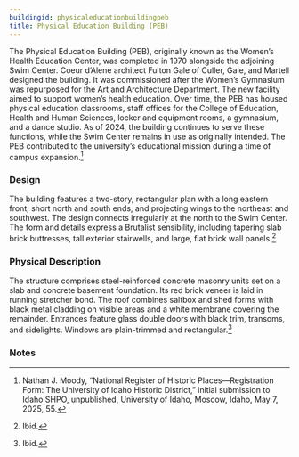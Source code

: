 ```yaml
---
buildingid: physicaleducationbuildingpeb
title: Physical Education Building (PEB)
---
```


The Physical Education Building (PEB), originally known as the Women’s Health Education Center, was completed in 1970 alongside the adjoining Swim Center. Coeur d’Alene architect Fulton Gale of Culler, Gale, and Martell designed the building. It was commissioned after the Women’s Gymnasium was repurposed for the Art and Architecture Department. The new facility aimed to support women’s health education. Over time, the PEB has housed physical education classrooms, staff offices for the College of Education, Health and Human Sciences, locker and equipment rooms, a gymnasium, and a dance studio. As of 2024, the building continues to serve these functions, while the Swim Center remains in use as originally intended. The PEB contributed to the university’s educational mission during a time of campus expansion.[^1]

### Design

The building features a two-story, rectangular plan with a long eastern front, short north and south ends, and projecting wings to the northeast and southwest. The design connects irregularly at the north to the Swim Center. The form and details express a Brutalist sensibility, including tapering slab brick buttresses, tall exterior stairwells, and large, flat brick wall panels.[^2]

### Physical Description

The structure comprises steel-reinforced concrete masonry units set on a slab and concrete basement foundation. Its red brick veneer is laid in running stretcher bond. The roof combines saltbox and shed forms with black metal cladding on visible areas and a white membrane covering the remainder. Entrances feature glass double doors with black trim, transoms, and sidelights. Windows are plain-trimmed and rectangular.[^3]

### Notes

[^1]: Nathan J. Moody, “National Register of Historic Places—Registration Form: The University of Idaho Historic District,” initial submission to Idaho SHPO, unpublished, University of Idaho, Moscow, Idaho, May 7, 2025, 55. 
[^2]: Ibid. 
[^3]: Ibid. 
